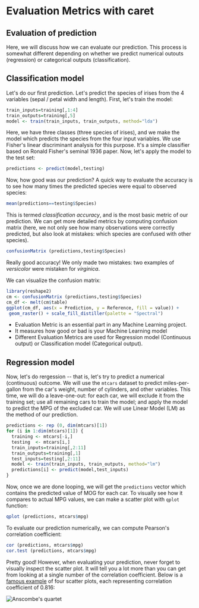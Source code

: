 # Evaluation Metrics with caret


## Evaluation of prediction 

Here, we will discuss how we can evaluate our prediction. This process is somewhat different depending on whether we predict numerical outouts (regression) or categorical outputs (classification).

## Classification model 

Let's do our first prediction. Let's predict the species of irises from the 4 variables (sepal / petal width and length). First, let's train the model:

~~~r
train_inputs=training[,1:4]
train_outputs=training[,5]
model <- train(train_inputs, train_outputs, method="lda")
~~~

Here, we have three classes (three species of irises), and we make the model which predicts the species from the four input variables. We use Fisher's linear discriminant analysis for this purpose. It's a simple classifier based on Ronald Fisher's seminal 1936 paper. Now, let's apply the model to the test set:

~~~r
predictions <- predict(model,testing)
~~~

Now, how good was our prediction? A quick way to evaluate the accuracy is to see how many times the predicted species were equal to observed species:

~~~r
mean(predictions==testing$Species)
~~~

This is termed *classification accuracy*, and is the most basic metric of our prediction. We can get more detailed metrics by computing confusion matrix (here, we not only see how many observations were correctly predicted, but also look at mistakes: which species are confused with other species).

~~~r
confusionMatrix (predictions,testing$Species)
~~~

Really good accuracy! We only made two mistakes: two examples of *versicolor* were mistaken for *virginica*.

We can visualize the confusion matrix:

~~~r
library(reshape2)
cm <- confusionMatrix (predictions,testing$Species)
cm_df <- melt(cm$table)
ggplot(cm_df, aes(x = Prediction, y = Reference, fill = value)) +
 geom_raster() + scale_fill_distiller(palette = "Spectral") 
~~~ 


- Evaluation Metric is an essential part in any Machine Learning project.
- It measures how good or bad is your Machine Learning model
- Different Evaluation Metrics are used for Regression model (Continuous output) or Classification model (Categorical output).

## Regression model 

Now, let's do rergession -- that is, let's try to predict a numerical (continuous) outcome. We will use the `mtcars` dataset to predict miles-per-gallon from the car's weight, number of cylinders, and other variables. This time, we will do a leave-one-out: for each car, we will exclude it from the training set; use all remaining cars to train the model; and apply the model to predict the MPG of the excluded car. We will use Linear Model (LM) as the method of our prediction.

~~~r
predictions <- rep (0, dim(mtcars)[1])
for (i in 1:dim(mtcars)[1]) {
  training <- mtcars[-i,]
  testing  <- mtcars[i,] 
  train_inputs=training[,2:11]
  train_outputs=training[,1]
  test_inputs=testing[,2:11]
  model <- train(train_inputs, train_outputs, method="lm")
  predictions[i] <- predict(model,test_inputs)
}
~~~

Now, once we are done looping, we will get the `predictions` vector which contains the predicted value of MOG for each car. To visually see how it compares to actual MPG values, we can make a scatter plot with `qplot` function:

~~~r
qplot (predictions, mtcars$mpg)
~~~

To evaluate our prediction numerically, we can compute Pearson's correlation coefficient:

~~~r
cor (predictions, mtcars$mpg)
cor.test (predictions, mtcars$mpg)
~~~

Pretty good! However, when evaluating your prediction, never forget to visually inspect the scatter plot. It will tell you a lot more than you can get from looking at a single number of the correlation coefficient. Below is a [famous example](https://en.wikipedia.org/wiki/Anscombe%27s_quartet) of four scatter plots, each representing correlation coefficient of 0.816: 

![Anscombe's quartet](../fig/r_ml/anscombes_quartet.png)
